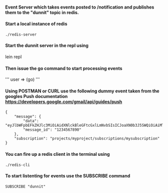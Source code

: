 #### Event Server which takes events posted to /notification and publishes them to the "dunnit" topic in redis.  

#### Start a local instance of redis
```
./redis-server
```
#### Start the dunnit server in the repl using
lein repl

#### Then issue the go command to start processing events
'''
user => (go)
'''

#### Using POSTMAN or CURL use the following dummy event taken from the googles Push documentation https://developers.google.com/gmail/api/guides/push
```
{
    "message": {
        "data": "eyJlbWFpbEFkZHJlc3MiOiAidXNlckBleGFtcGxlLmNvbSIsICJoaXN0b3J5SWQiOiAiMTIzNDU2Nzg5MCJ9",
        "message_id": "1234567890"
    },
    "subscription": "projects/myproject/subscriptions/mysubscription"
}
```
#### You can fire up a redis client in the terminal using
```
./redis-cli
```
#### To start listenting for events use the SUBSCRIBE command
```
SUBSCRIBE "dunnit"
```